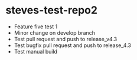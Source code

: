 # steves-test-repo2

- Feature five test 1
- Minor change on develop branch
- Test pull request and push to release_v4.3
- Test bugfix pull request and push to release_4.3
- Test manual build
